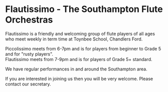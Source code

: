 # Flautissimo - The Southampton Flute Orchestras

Flautissimo is a friendly and welcoming group of flute players of all ages who meet weekly in term time at Toynbee School, Chandlers Ford.  

Piccolissimo meets from 6-7pm and is for players from beginner to Grade 5 and for "rusty players".  
Flautissimo meets from 7-9pm and is for players of Grade 5+ standard.

We have regular performances in and around the Southampton area.

If you are interested in joining us then you will be very welcome.  Please contact our secretary.
